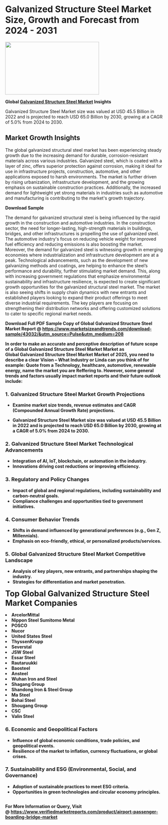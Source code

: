 <H1>Galvanized Structure Steel Market Size, Growth and Forecast from 2024 - 2031</H1><img class="aligncenter size-medium wp-image-584254" src="https://thirdeyenews.in/wp-content/uploads/2024/09/Global-Market-Research-300x168.jpeg" alt="" width="300" height="168" /><p><strong>Global&nbsp;<a href="https://www.marketsizeandtrends.com/download-sample/43032/&amp;utm_source=Pulse&amp;utm_medium=208">Galvanized Structure Steel Market</a> Insights</strong></p><p>Galvanized Structure Steel Market size was valued at USD 45.5 Billion in 2022 and is projected to reach USD 65.0 Billion by 2030, growing at a CAGR of 5.0% from 2024 to 2030.</p><p><h2>Market Growth Insights</h2> <p>The global galvanized structural steel market has been experiencing steady growth due to the increasing demand for durable, corrosion-resistant materials across various industries. Galvanized steel, which is coated with a layer of zinc, offers superior protection against corrosion, making it ideal for use in infrastructure projects, construction, automotive, and other applications exposed to harsh environments. The market is further driven by rising urbanization, infrastructure development, and the growing emphasis on sustainable construction practices. Additionally, the increased demand for lightweight yet strong materials in industries such as automotive and manufacturing is contributing to the market's growth trajectory.</p> <p><strong>Download Sample</strong></p> <p>The demand for galvanized structural steel is being influenced by the rapid growth in the construction and automotive industries. In the construction sector, the need for longer-lasting, high-strength materials in buildings, bridges, and other infrastructures is propelling the use of galvanized steel. The automotive industry's focus on reducing vehicle weight for improved fuel efficiency and reducing emissions is also boosting the market. Moreover, the demand for galvanized steel is witnessing growth in emerging economies where industrialization and infrastructure development are at a peak. Technological advancements, such as the development of new galvanizing methods and coatings, are helping to enhance the steel’s performance and durability, further stimulating market demand. This, along with increasing government regulations that emphasize environmental sustainability and infrastructure resilience, is expected to create significant growth opportunities for the galvanized structural steel market. The market is also seeing shifts in supply chain dynamics with new entrants and established players looking to expand their product offerings to meet diverse industrial requirements. The key players are focusing on strengthening their distribution networks and offering customized solutions to cater to specific regional market needs. <p><strong></p><p><span class=""><strong>Download Full PDF Sample Copy of Global Galvanized Structure Steel Market Report</strong> @ <a href="https://www.marketsizeandtrends.com/download-sample/43032/&amp;utm_source=Pulse&amp;utm_medium=208" target="_blank">https://www.marketsizeandtrends.com/download-sample/43032/&amp;utm_source=Pulse&amp;utm_medium=208</a></span></p><p>In order to make an accurate and perceptive description of future scope of a Global&nbsp;Galvanized Structure Steel Market Market as Global&nbsp;Galvanized Structure Steel Market Market of 2025, you need to describe a clear Vision &ndash; What Industry or Linda can you think of for example: Quote from a Technology, healthcare, automotive, renewable energy, name the market you are Reffering to. However, some general trends and factors usually impact market reports and their future outlook include:</p><h3>1.&nbsp;<strong>Galvanized Structure Steel Market Growth Projections</strong></h3><ul><li>Examine market size trends, revenue estimates and CAGR (Compounded Annual Growth Rate) projections.</li><li><p>Galvanized Structure Steel Market size was valued at USD 45.5 Billion in 2022 and is projected to reach USD 65.0 Billion by 2030, growing at a CAGR of 5.0% from 2024 to 2030.</p></li></ul><h3>2.&nbsp;<strong>Galvanized Structure Steel Market Technological Advancements</strong></h3><ul><li>Integration of AI, IoT, blockchain, or automation in the industry.</li><li>Innovations driving cost reductions or improving efficiency.</li></ul><h3>3.&nbsp;<strong>Regulatory and Policy Changes</strong></h3><ul><li>Impact of global and regional regulations, including sustainability and carbon-neutral goals.</li><li>Compliance challenges and opportunities tied to government initiatives.</li></ul><h3>4.&nbsp;<strong>Consumer Behavior Trends</strong></h3><ul><li>Shifts in demand influenced by generational preferences (e.g., Gen Z, Millennials).</li><li>Emphasis on eco-friendly, ethical, or personalized products/services.</li></ul><h3>5.&nbsp;<strong>Global Galvanized Structure Steel Market Competitive Landscape</strong></h3><ul><li>Analysis of key players, new entrants, and partnerships shaping the industry.</li><li>Strategies for differentiation and market penetration.</li></ul><p data-pm-slice="1 1 []"><span style="color: inherit; font-family: inherit; font-size: 25px;">Top Global Galvanized Structure Steel Market Companies</span></p><div class="" data-test-id=""><p><li>ArcelorMittal</li><li> Nippon Steel Sumitomo Metal</li><li> POSCO</li><li> Nucor</li><li> United States Steel</li><li> ThyssenKrupp</li><li> Severstal</li><li> JSW Steel</li><li> Essar Steel</li><li> Rautaruukki</li><li> Baosteel</li><li> Ansteel</li><li> Wuhan Iron and Steel</li><li> Shagang Group</li><li> Shandong Iron & Steel Group</li><li> Ma Steel</li><li> Bohai Steel</li><li> Shougang Group</li><li> CSC</li><li> Valin Steel</li></p></div><h3>6.&nbsp;<strong>Economic and Geopolitical Factors</strong></h3><ul><li>Influence of global economic conditions, trade policies, and geopolitical events.</li><li>Resilience of the market to inflation, currency fluctuations, or global crises.</li></ul><h3>7.&nbsp;<strong>Sustainability and ESG (Environmental, Social, and Governance)</strong></h3><ul><li>Adoption of sustainable practices to meet ESG criteria.</li><li>Opportunities in green technologies and circular economy principles.</li></ul><h2><strong style="font-size: 14px;">For More Information or Query, Visit @&nbsp;</strong><a style="background-color: #ffffff; font-size: 14px;" href="https://www.marketsizeandtrends.com/report/galvanized-structure-steel-market/" target="_blank">https://www.verifiedmarketreports.com/product/airport-passenger-boarding-bridge-market</a></h2>
